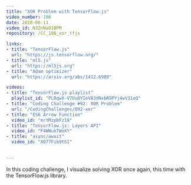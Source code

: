 ```yaml
---
title: "XOR Problem with TensorFlow.js"
video_number: 106
date: 2018-06-11
video_id: N3ZnNa01BPM
repository: /CC_106_xor_tfjs

links:
- title: "TensorFlow.js"
  url: "https://js.tensorflow.org/"
- title: "ml5.js"
  url: "https://ml5js.org"
- title: "Adam optimizer"
  url: "https://arxiv.org/abs/1412.6980"

videos:
- title: "TensorFlow.js playlist"
  playlist_id: "PLRqwX-V7Uu6YIeVA3dNxbR9PYj4wV31oQ"
- title: "Coding Challenge #92: XOR Problem"
  url: "/CodingChallenges/092-xor"
- title: "ES6 Arrow Function"
  video_id: "mrYMzpbFz18"
- title: "TensorFlow.js: Layers API"
  video_id: "F4WWukTWoXY"
- title: "async/await"
  video_id: "XO77Fib9tSI"
  

---
```


In this coding challenge, I visualize solving XOR once again, this time with the TensorFlow.js library. 
